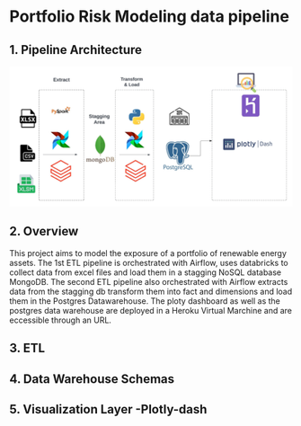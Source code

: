 # Portfolio Risk Modeling data pipeline

## 1. Pipeline Architecture

![Image]( /enr_risk_modeling/env/images/blx_mdp_etl_pipeline_.jpeg "Portolio risk modling data pipeline")

## 2. Overview
This project aims to model the exposure of a portfolio of renewable energy assets.
The 1st ETL pipeline is orchestrated with Airflow, uses databricks to collect data from excel files and load them in a stagging NoSQL database MongoDB. The second ETL pipeline also orchestrated with Airflow extracts data from the stagging db transform them into fact and dimensions and load them in the Postgres Datawarehouse. The ploty dashboard as well as the postgres data warehouse are deployed in a Heroku Virtual Marchine and are eccessible through an URL.

## 3. ETL

## 4. Data Warehouse Schemas

## 5. Visualization Layer -Plotly-dash
